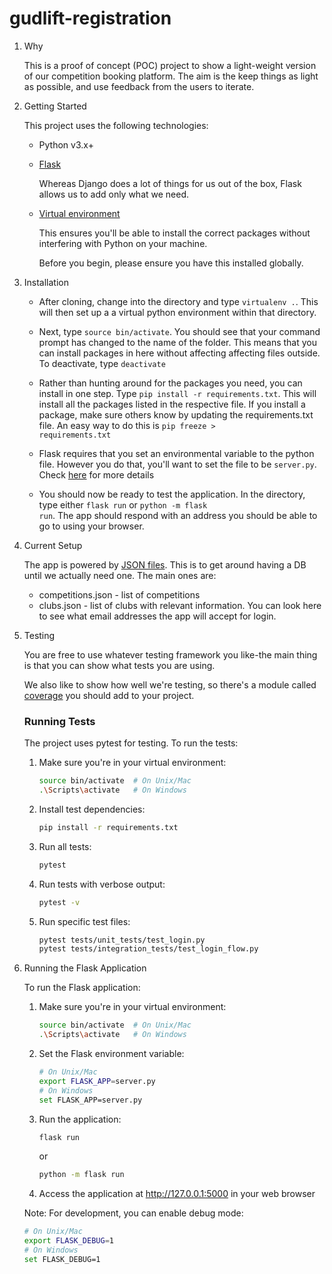 # gudlift-registration

1. Why


    This is a proof of concept (POC) project to show a light-weight version of our competition booking platform. The aim is the keep things as light as possible, and use feedback from the users to iterate.

2. Getting Started

    This project uses the following technologies:

    * Python v3.x+

    * [Flask](https://flask.palletsprojects.com/en/1.1.x/)

        Whereas Django does a lot of things for us out of the box, Flask allows us to add only what we need. 
     

    * [Virtual environment](https://virtualenv.pypa.io/en/stable/installation.html)

        This ensures you'll be able to install the correct packages without interfering with Python on your machine.

        Before you begin, please ensure you have this installed globally. 


3. Installation

    - After cloning, change into the directory and type <code>virtualenv .</code>. This will then set up a a virtual python environment within that directory.

    - Next, type <code>source bin/activate</code>. You should see that your command prompt has changed to the name of the folder. This means that you can install packages in here without affecting affecting files outside. To deactivate, type <code>deactivate</code>

    - Rather than hunting around for the packages you need, you can install in one step. Type <code>pip install -r requirements.txt</code>. This will install all the packages listed in the respective file. If you install a package, make sure others know by updating the requirements.txt file. An easy way to do this is <code>pip freeze > requirements.txt</code>

    - Flask requires that you set an environmental variable to the python file. However you do that, you'll want to set the file to be <code>server.py</code>. Check [here](https://flask.palletsprojects.com/en/1.1.x/quickstart/#a-minimal-application) for more details

    - You should now be ready to test the application. In the directory, type either <code>flask run</code> or <code>python -m flask run</code>. The app should respond with an address you should be able to go to using your browser.

4. Current Setup

    The app is powered by [JSON files](https://www.tutorialspoint.com/json/json_quick_guide.htm). This is to get around having a DB until we actually need one. The main ones are:
     
    * competitions.json - list of competitions
    * clubs.json - list of clubs with relevant information. You can look here to see what email addresses the app will accept for login.

5. Testing

    You are free to use whatever testing framework you like-the main thing is that you can show what tests you are using.

    We also like to show how well we're testing, so there's a module called 
    [coverage](https://coverage.readthedocs.io/en/coverage-5.1/) you should add to your project.

    ### Running Tests

    The project uses pytest for testing. To run the tests:

    1. Make sure you're in your virtual environment:
       ```bash
       source bin/activate  # On Unix/Mac
       .\Scripts\activate   # On Windows
       ```

    2. Install test dependencies:
       ```bash
       pip install -r requirements.txt
       ```

    3. Run all tests:
       ```bash
       pytest
       ```

    4. Run tests with verbose output:
       ```bash
       pytest -v
       ```

    5. Run specific test files:
       ```bash
       pytest tests/unit_tests/test_login.py
       pytest tests/integration_tests/test_login_flow.py
       ```

6. Running the Flask Application

    To run the Flask application:

    1. Make sure you're in your virtual environment:
       ```bash
       source bin/activate  # On Unix/Mac
       .\Scripts\activate   # On Windows
       ```

    2. Set the Flask environment variable:
       ```bash
       # On Unix/Mac
       export FLASK_APP=server.py
       # On Windows
       set FLASK_APP=server.py
       ```

    3. Run the application:
       ```bash
       flask run
       ```
       or
       ```bash
       python -m flask run
       ```

    4. Access the application at http://127.0.0.1:5000 in your web browser

    Note: For development, you can enable debug mode:
    ```bash
    # On Unix/Mac
    export FLASK_DEBUG=1
    # On Windows
    set FLASK_DEBUG=1
    ```

